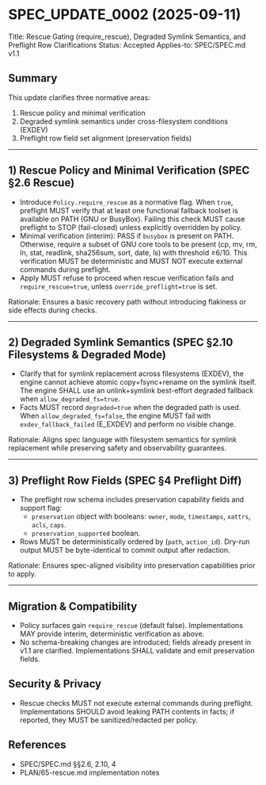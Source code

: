 # SPEC_UPDATE_0002 (2025-09-11)

Title: Rescue Gating (require_rescue), Degraded Symlink Semantics, and Preflight Row Clarifications
Status: Accepted
Applies-to: SPEC/SPEC.md v1.1

## Summary

This update clarifies three normative areas:

1. Rescue policy and minimal verification
2. Degraded symlink semantics under cross-filesystem conditions (EXDEV)
3. Preflight row field set alignment (preservation fields)

---

## 1) Rescue Policy and Minimal Verification (SPEC §2.6 Rescue)

- Introduce `Policy.require_rescue` as a normative flag. When `true`, preflight MUST verify that at least one functional fallback toolset is available on PATH (GNU or BusyBox). Failing this check MUST cause preflight to STOP (fail-closed) unless explicitly overridden by policy.
- Minimal verification (interim): PASS if `busybox` is present on PATH. Otherwise, require a subset of GNU core tools to be present (cp, mv, rm, ln, stat, readlink, sha256sum, sort, date, ls) with threshold ≥6/10. This verification MUST be deterministic and MUST NOT execute external commands during preflight.
- Apply MUST refuse to proceed when rescue verification fails and `require_rescue=true`, unless `override_preflight=true` is set.

Rationale: Ensures a basic recovery path without introducing flakiness or side effects during checks.

---

## 2) Degraded Symlink Semantics (SPEC §2.10 Filesystems & Degraded Mode)

- Clarify that for symlink replacement across filesystems (EXDEV), the engine cannot achieve atomic copy+fsync+rename on the symlink itself. The engine SHALL use an unlink+symlink best-effort degraded fallback when `allow_degraded_fs=true`.
- Facts MUST record `degraded=true` when the degraded path is used. When `allow_degraded_fs=false`, the engine MUST fail with `exdev_fallback_failed` (E_EXDEV) and perform no visible change.

Rationale: Aligns spec language with filesystem semantics for symlink replacement while preserving safety and observability guarantees.

---

## 3) Preflight Row Fields (SPEC §4 Preflight Diff)

- The preflight row schema includes preservation capability fields and support flag:
  - `preservation` object with booleans: `owner`, `mode`, `timestamps`, `xattrs`, `acls`, `caps`.
  - `preservation_supported` boolean.
- Rows MUST be deterministically ordered by (`path`, `action_id`). Dry-run output MUST be byte-identical to commit output after redaction.

Rationale: Ensures spec-aligned visibility into preservation capabilities prior to apply.

---

## Migration & Compatibility

- Policy surfaces gain `require_rescue` (default false). Implementations MAY provide interim, deterministic verification as above.
- No schema-breaking changes are introduced; fields already present in v1.1 are clarified. Implementations SHALL validate and emit preservation fields.

## Security & Privacy

- Rescue checks MUST not execute external commands during preflight. Implementations SHOULD avoid leaking PATH contents in facts; if reported, they MUST be sanitized/redacted per policy.

## References

- SPEC/SPEC.md §§2.6, 2.10, 4
- PLAN/65-rescue.md implementation notes
